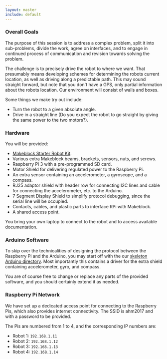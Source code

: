 ```yaml
---
layout: master
include: default
---
```


### Overall Goals

The purpose of this session is to address a complex problem, split it into
sub-problems, divide the work, agree on interfaces, and to engage in
continued process of communication and revision towards solving the
problem.

The challenge is to precisely drive the robot to where we want. That
presumably means developing schemes for determining the robots current location, as
well as driving along a predictable path. This may sound straight
forward, but note that you don't have a GPS, only partial information about
the robots location. Our environment will consist of walls and boxes.

Some things we make try out include:

- Turn the robot to a given absolute angle.
- Drive in a straight line (Do you expect the robot to go straight by
  giving the same power to the two motors?).


### Hardware

You will be provided:

- [Makeblock Starter Robot Kit](http://www.makeblock.com/starter-robot).
- Various extra Makeblock beams, brackets, sensors, nuts, and screws.
- Raspberry Pi 3 with a pre-programmed SD card.
- Motor Shield for delivering regulated power to the Raspberry Pi.
- An extra sensor containing an accelerometer, a gyroscope, and a compass.
- RJ25 adaptor shield with header row for connecting I2C lines and cable for
  connecting the accelerometer, etc. to the Arduino.
- 7 Segment Display Shield to simplify protocol debugging, since the serial
  line will be occupied.
- Contacts, cables, and plastic parts to interface RPi with Makeblock.
- A shared access point.

You bring your own laptop to connect to the robot and to access available
documentation.


### Arduino Software

To skip over the technicalities of designing the protocol between the
Raspberry Pi and the Arduino, you may start off with the our
[skeleton Arduino directory](https://github.com/neicnordic/ahm17.neic.nordforsk.org/tree/gh-pages/teamwork/arduino).
Most importantly this contains a driver for the extra shield containing
accelerometer, gyro, and compass.

You are of course free to change or replace any parts of the provided
software, and you should certainly extend it as needed.


### Raspberry Pi Network

We have set up a dedicated access point for connecting to the Raspberry Pis,
which also provides internet connectivity. The SSID is ahm2017 and with a
password to be provided.

The Pis are numbered from 1 to 4, and the corresponding IP numbers are:

- Robot 1: `192.168.1.11`
- Robot 2: `192.168.1.12`
- Robot 3: `192.168.1.13`
- Robot 4: `192.168.1.14`
